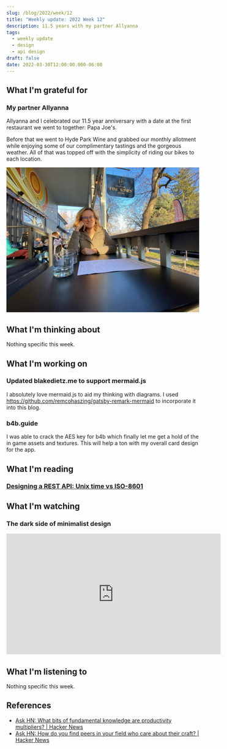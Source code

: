 ```yaml
---
slug: /blog/2022/week/12
title: "Weekly update: 2022 Week 12"
description: 11.5 years with my partner Allyanna
tags:
  - weekly update
  - design
  - api design
draft: false
date: 2022-03-30T12:00:00.000-06:00
---
```

## What I'm grateful for

### My partner Allyanna

Allyanna and I celebrated our 11.5 year anniversary with a date at the first restaurant we went to together: Papa Joe's.

Before that we went to Hyde Park Wine and grabbed our monthly allotment while enjoying some of our complimentary tastings and the gorgeous weather. All of that was topped off with the simplicity of riding our bikes to each location.

![](img_0560.jpg)

## What I'm thinking about

Nothing specific this week.

## What I'm working on

### Updated blakedietz.me to support mermaid.js

I absolutely love mermaid.js to aid my thinking with diagrams. I used https://github.com/remcohaszing/gatsby-remark-mermaid to incorporate it into this blog.

### b4b.guide

I was able to crack the AES key for b4b which finally let me get a hold of the in game assets and textures. This will help a ton with my overall card design for the app.

## What I'm reading

### [Designing a REST API: Unix time vs ISO-8601](https://nickb.dev/blog/designing-a-rest-api-unix-time-vs-iso-8601)

## What I'm watching

### The dark side of minimalist design

<iframe width="560" height="315" src="https://www.youtube.com/embed/cMDGwj1QlSU" title="YouTube video player" frameborder="0" allow="accelerometer; autoplay; clipboard-write; encrypted-media; gyroscope; picture-in-picture" allowfullscreen></iframe>

## What I'm listening to

Nothing specific this week.

## References

* [Ask HN: What bits of fundamental knowledge are productivity multipliers? | Hacker News](https://news.ycombinator.com/item?id=30853807)
* [Ask HN: How do you find peers in your field who care about their craft? | Hacker News](https://news.ycombinator.com/item?id=30858942)